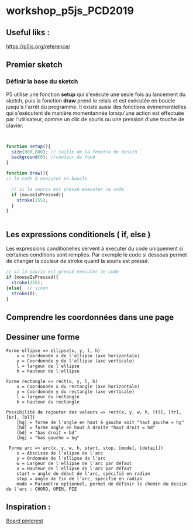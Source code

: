 # workshop_p5js_PCD2019
 



## Useful liks : 

https://p5js.org/reference/

## Premier sketch


### Définir la base du sketch
P5 utilise une fonction **setup** qui s'exécute une seule fois au lancement du sketch, puis la fonction **draw** prend le relais et est exécutée en boucle jusqu'à l'arrêt du programme.
Il existe aussi des fonctions évènementielles qui s'exécutent de manière momentannée lorsqu'une action est effectuée par l'utilisateur, comme un clic de souris ou une pression d'une touche de clavier.

```js


function setup(){
  size(800,800); // taille de la fenetre de dessin
  background(0); //couleur du fond
}

function draw(){
// le code à executer en boucle

  // si la souris est pressé executer ce code
  if (mouseIsPressed){
    stroke(255);
  }
}



```

## Les expressions conditionels ( if, else )

Les expressions conditionelles servent à executer du code uniquement si certaines conditions sont remplies.  Par exemple le code si dessous permet de changer la couleur de stroke quand la souris est pressé.

```js
// si la souris est pressé executer ce code
if (mouseIsPressed){
  stroke(255);
}else{  // sinon
  stroke(O);
}


```

## Comprendre les coordonnées dans une page 

## Dessiner une forme

```
Forme ellipse => ellipse(x, y, l, h)
    x = Coordonnée x de l'ellipse (axe horizontale)
    y = Coordonnée y de l'ellipse (axe verticale)
    l = largeur de l'ellipse
    h = hauteur de l'ellipse
    
Forme rectangle => rect(x, y, l, h)
    x = Coordonnée x du rectangle (axe horizontale)
    y = Coordonnée y du rectangle (axe verticale)
    l = largeur du rectangle
    h = hauteur du rectangle
    
Possibilité de rajouter des valeurs => rect(x, y, w, h, [tl], [tr], [br], [bl])
    [hg] = forme de l'angle en haut à gauche soit "haut gauche = hg"
    [hd] = forme angle en haut à droite "haut droit = hd"
    [bd] = "bas droit = bd"
    [bg] = "bas gauche = bg"
 
 Forme arc => arc(x, y, w, h, start, stop, [mode], [detail])
    x = Abscisse de l'elipse de l'arc
    y = Ordonnée de l'ellipse de l'arc
    w = Largeur de l'ellipse de l'arc par défaut
    x = Hauteur de l'ellipse de l'arc par défaut
    start = angle de début de l'arc, spécifié en radian
    stop = angle de fin de l'arc, spécifié en radian 
    mode = Paramètre optionnel, permet de définir le chemin du dessin de l'arc : CHORD, OPEN, PIE
```
## Inspiration :

[Board pinterest](https://www.pinterest.fr/simonrenaultper/processing-community-days/)
